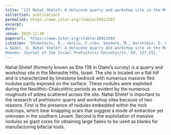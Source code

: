 ```yaml
---
title: "[2] Nahal Shelef: A Holocene quarry and workshop site in the Menashe Hills, Israel"
collection: publications
permalink: https://www.jstor.org/stable/26913203
excerpt: 
date: 
venue: 2019-12-30
paperurl: 'https://www.jstor.org/stable/26913203'
citation: 'Shimelmitz, R., <b>Liu, C.<\b>, Seymore, M., Gershtein, E. C., Gershtein, K. C., Katina, A., Shtober-Zisu, N.,
& Nadel, D. Nahal Shelef: A Holocene quarry and workshop site in the Menashe Hills, Israel. <i>Mitekufat
Haeven: Journal of the Israel Prehistoric Society</i>, 49, 137-151.'
---
```


Nahal Shelef (formerly known as Site 138 in Olami’s survey) is a quarry and workshop site in the Menashe Hills, Israel. The site is located on a flat hill and is characterized by limestone bedrock with numerous massive flint nodules partly exposed on the surface. These nodules were exploited during the Neolithic-Chalcolithic periods as evident by the numerous roughouts of adzes scattered across the site. Nahal Shelef is important to the research of prehistoric quarry and workshop sites because of two reasons. First is the presence of nodules embedded within the rock outcrops, which bear knapping scars that suggest a mode of extraction yet unknown in the southern Levant. Second is the exploitation of massive nodules as giant cores for obtaining large flakes to be used as blanks for manufacturing bifacial tools. 